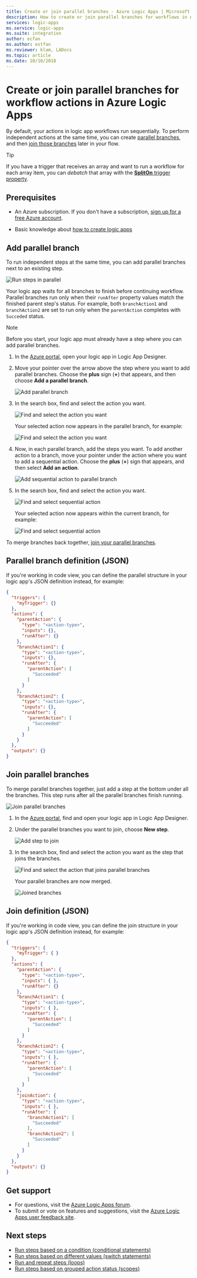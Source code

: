 ```yaml
---
title: Create or join parallel branches - Azure Logic Apps | Microsoft Docs
description: How to create or join parallel branches for workflows in Azure Logic Apps
services: logic-apps
ms.service: logic-apps
ms.suite: integration
author: ecfan
ms.author: estfan
ms.reviewer: klam, LADocs
ms.topic: article
ms.date: 10/10/2018
---
```


# Create or join parallel branches for workflow actions in Azure Logic Apps

By default, your actions in logic app workflows run sequentially. 
To perform independent actions at the same time, 
you can create [parallel branches](#parallel-branches), 
and then [join those branches](#join-branches) later in your flow. 

> [!TIP] 
> If you have a trigger that receives an array 
> and want to run a workflow for each array item, 
> you can *debatch* that array with the 
> [**SplitOn** trigger property](../logic-apps/logic-apps-workflow-actions-triggers.md#split-on-debatch).

## Prerequisites

* An Azure subscription. If you don't have a subscription, 
[sign up for a free Azure account](https://azure.microsoft.com/free/). 

* Basic knowledge about [how to create logic apps](../logic-apps/quickstart-create-first-logic-app-workflow.md)

<a name="parallel-branches"></a>

## Add parallel branch

To run independent steps at the same time, 
you can add parallel branches next to an existing step. 

![Run steps in parallel](media/logic-apps-control-flow-branches/parallel.png)

Your logic app waits for all branches to finish before continuing workflow. 
Parallel branches run only when their `runAfter` property 
values match the finished parent step's status. 
For example, both `branchAction1` and `branchAction2` are set to 
run only when the `parentAction` completes with `Succeded` status.

> [!NOTE]
> Before you start, your logic app must already 
> have a step where you can add parallel branches.

1. In the <a href="https://portal.azure.com" target="_blank">Azure portal</a>, 
open your logic app in Logic App Designer.

1. Move your pointer over the arrow above the 
step where you want to add parallel branches. 
Choose the **plus** sign (**+**) that appears, 
and then choose **Add a parallel branch**. 

   ![Add parallel branch](media/logic-apps-control-flow-branches/add-parallel-branch.png)

1. In the search box, find and select the action you want.

   ![Find and select the action you want](media/logic-apps-control-flow-branches/find-select-parallel-action.png)

   Your selected action now appears in the parallel branch, for example:

   ![Find and select the action you want](media/logic-apps-control-flow-branches/added-parallel-branch.png)

1. Now, in each parallel branch, add the steps you want. 
To add another action to a branch, move your pointer under 
the action where you want to add a sequential action. 
Choose the **plus** (**+**) sign that appears, 
and then select **Add an action**.

   ![Add sequential action to parallel branch](media/logic-apps-control-flow-branches/add-sequential-action.png)

1. In the search box, find and select the action you want.

   ![Find and select sequential action](media/logic-apps-control-flow-branches/find-select-sequential-action.png)

   Your selected action now appears within the current branch, for example:

   ![Find and select sequential action](media/logic-apps-control-flow-branches/added-sequential-action.png)

To merge branches back together, 
[join your parallel branches](#join-branches). 

<a name="parallel-json"></a>

## Parallel branch definition (JSON)

If you're working in code view, you can define the parallel 
structure in your logic app's JSON definition instead, for example:

``` json
{
  "triggers": {
    "myTrigger": {}
  },
  "actions": {
    "parentAction": {
      "type": "<action-type>",
      "inputs": {},
      "runAfter": {}
    },
    "branchAction1": {
      "type": "<action-type>",
      "inputs": {},
      "runAfter": {
        "parentAction": [
          "Succeeded"
        ]
      }
    },
    "branchAction2": {
      "type": "<action-type>",
      "inputs": {},
      "runAfter": {
        "parentAction": [
          "Succeeded"
        ]
      }
    }
  },
  "outputs": {}
}
```

<a name="join-branches"></a>

## Join parallel branches

To merge parallel branches together, 
just add a step at the bottom under all the branches. 
This step runs after all the parallel branches finish running.

![Join parallel branches](media/logic-apps-control-flow-branches/join.png)

1. In the [Azure portal](https://portal.azure.com), 
find and open your logic app in Logic App Designer. 

1. Under the parallel branches you want to join, choose **New step**. 

   ![Add step to join](media/logic-apps-control-flow-branches/add-join-step.png)

1. In the search box, find and select the action 
you want as the step that joins the branches.

   ![Find and select the action that joins parallel branches](media/logic-apps-control-flow-branches/join-steps.png)

   Your parallel branches are now merged.

   ![Joined branches](media/logic-apps-control-flow-branches/joined-branches.png)

<a name="join-json"></a>

## Join definition (JSON)

If you're working in code view, you can define the join 
structure in your logic app's JSON definition instead, for example:

``` json
{
  "triggers": {
    "myTrigger": { }
  },
  "actions": {
    "parentAction": {
      "type": "<action-type>",
      "inputs": { },
      "runAfter": {}
    },
    "branchAction1": {
      "type": "<action-type>",
      "inputs": { },
      "runAfter": {
        "parentAction": [
          "Succeeded"
        ]
      }
    },
    "branchAction2": {
      "type": "<action-type>",
      "inputs": { },
      "runAfter": {
        "parentAction": [
          "Succeeded"
        ]
      }
    },
    "joinAction": {
      "type": "<action-type>",
      "inputs": { },
      "runAfter": {
        "branchAction1": [
          "Succeeded"
        ],
        "branchAction2": [
          "Succeeded"
        ]
      }
    }
  },
  "outputs": {}
}
```

## Get support

* For questions, visit the [Azure Logic Apps forum](https://social.msdn.microsoft.com/Forums/en-US/home?forum=azurelogicapps).
* To submit or vote on features and suggestions, visit the 
[Azure Logic Apps user feedback site](https://aka.ms/logicapps-wish).

## Next steps

* [Run steps based on a condition (conditional statements)](../logic-apps/logic-apps-control-flow-conditional-statement.md)
* [Run steps based on different values (switch statements)](../logic-apps/logic-apps-control-flow-switch-statement.md)
* [Run and repeat steps (loops)](../logic-apps/logic-apps-control-flow-loops.md)
* [Run steps based on grouped action status (scopes)](../logic-apps/logic-apps-control-flow-run-steps-group-scopes.md)
